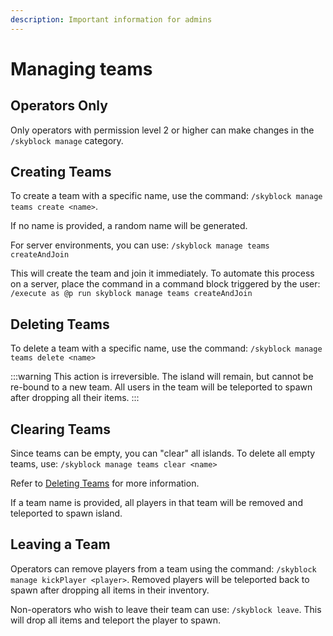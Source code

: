 ```yaml
---
description: Important information for admins
---
```


# Managing teams
## Operators Only
Only operators with permission level 2 or higher can make changes in the `/skyblock manage` category.

## Creating Teams
To create a team with a specific name, use the command: `/skyblock manage teams create <name>`.

If no name is provided, a random name will be generated.

For server environments, you can use: `/skyblock manage teams createAndJoin`

This will create the team and join it immediately. To automate this process on a server, place the command in a command
block triggered by the user:
`/execute as @p run skyblock manage teams createAndJoin`

## Deleting Teams
To delete a team with a specific name, use the command: `/skyblock manage teams delete <name>`

:::warning
This action is irreversible. The island will remain, but cannot be re-bound to a new team. All users in the team will be
teleported to spawn after dropping all their items.
:::

## Clearing Teams
Since teams can be empty, you can "clear" all islands. To delete all empty teams, use:
`/skyblock manage teams clear <name>`

Refer to [Deleting Teams](#deleting-teams) for more information.

If a team name is provided, all players in that team will be removed and teleported to spawn island.

## Leaving a Team
Operators can remove players from a team using the command: `/skyblock manage kickPlayer <player>`.
Removed players will be teleported back to spawn after dropping all items in their inventory.

Non-operators who wish to leave their team can use: `/skyblock leave`. This will drop all items and teleport the player
to spawn.
